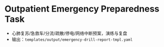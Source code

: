 # Outpatient Emergency Preparedness Task

- 心肺复苏/急救车/分流/疏散/停电/网络中断预案，演练与复盘
- 输出：`templates/output/emergency-drill-report-tmpl.yaml`

